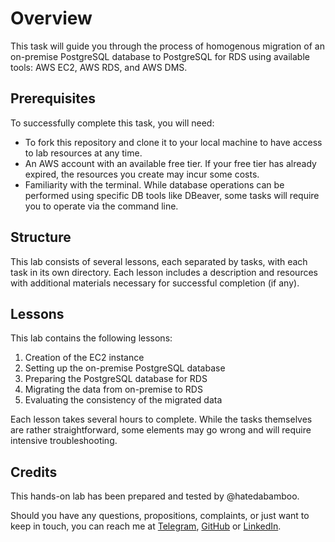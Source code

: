 # Overview

This task will guide you through the process of homogenous migration of an
on-premise PostgreSQL database to PostgreSQL for RDS using available tools:
AWS EC2, AWS RDS, and AWS DMS.

## Prerequisites

To successfully complete this task, you will need:

- To fork this repository and clone it to your local machine to have access to
  lab resources at any time.
- An AWS account with an available free tier. If your free tier has already
  expired, the resources you create may incur some costs.
- Familiarity with the terminal. While database operations can be performed
  using specific DB tools like DBeaver, some tasks will require you to operate
  via the command line.

## Structure

This lab consists of several lessons, each separated by tasks, with each task in its
own directory. Each lesson includes a description and resources with additional
materials necessary for successful completion (if any).

## Lessons

This lab contains the following lessons:

1. Creation of the EC2 instance
2. Setting up the on-premise PostgreSQL database
3. Preparing the PostgreSQL database for RDS
4. Migrating the data from on-premise to RDS
5. Evaluating the consistency of the migrated data

Each lesson takes several hours to complete. While the tasks themselves are rather
straightforward, some elements may go wrong and will require intensive
troubleshooting.

## Credits

This hands-on lab has been prepared and tested by @hatedabamboo.

Should you have any questions, propositions, complaints, or just want to keep in
touch, you can reach me at [Telegram](https://t.me/hatedabamboo),
[GitHub](https://github.com/hatedabamboo) or
[LinkedIn](https://www.linkedin.com/in/hatedabamboo/).


